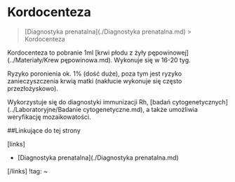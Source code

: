 # Kordocenteza

> [Diagnostyka prenatalna](./Diagnostyka prenatalna.md) > Kordocenteza

Kordocenteza to pobranie 1ml [krwi płodu z żyły pępowinowej](../Materiały/Krew pępowinowa.md). Wykonuje się w 16-20 tyg.

Ryzyko poronienia ok. 1% (dość duże), poza tym jest ryzyko zanieczyszczenia krwią matki (nakłucie wykonuje się często przezłożyskowo).

Wykorzystuje się do diagnostyki immunizacji Rh, [badań cytogenetycznych](../Laboratoryjne/Badanie cytogenetyczne.md), a także umożliwia weryfikację mozaikowatości.



##Linkujące do tej strony

[links]

- [Diagnostyka prenatalna](./Diagnostyka prenatalna.md)


[/links]
!tag:
~

